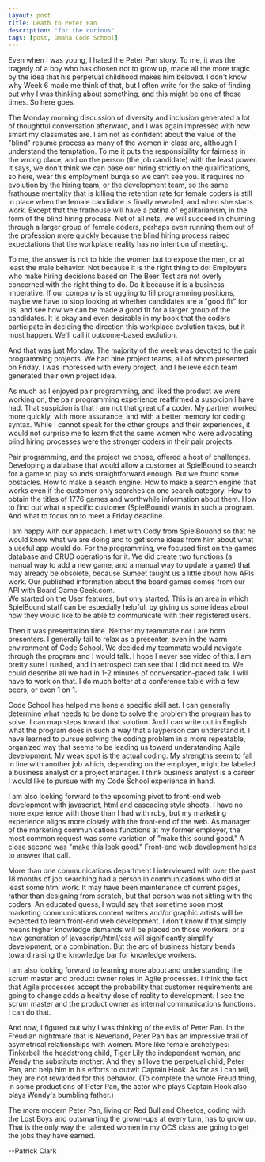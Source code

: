 ```yaml
---
layout: post
title: Death to Peter Pan 
description: "for the curious"
tags: [post, Omaha Code School]
---
```


Even when I was young, I hated the Peter Pan story. To me, it was the tragedy of a boy who has chosen not to grow up, made all the more tragic by the idea that his perpetual childhood makes him beloved. I don't know why Week 6 made me think of that, but I often write for the sake of finding out why I was thinking about something, and this might be one of those times. So here goes.

The Monday morning discussion of diversity and inclusion generated a lot of thoughtful conversation afterward, and I was again impressed with how smart my classmates are. I am not as confident about the value of the "blind" resume process as many of the women in class are, although I understand the temptation. To me it puts the responsibility for fairness in the wrong place, and on the person (the job candidate) with the least power. It says, we don't think we can base our hiring strictly on the qualifications, so here, wear this employment burqa so we can't see you. It requires no evolution by the hiring team, or the development team, so the same frathouse mentality that is killing the retention rate for female coders is still in place when the female candidate is finally revealed, and when she starts work. Except that the frathouse will have a patina of egalitarianism, in the form of the blind hiring process. Net of all nets, we will succeed in churning through a larger group of female coders, perhaps even running them out of the profession more quickly because the blind hiring process raised expectations that the workplace reality has no intention of meeting. 

To me, the answer is not to hide the women but to expose the men, or at least the male behavior. Not because it is the right thing to do: Employers who make hiring decisions based on The Beer Test are not overly concerned with the right thing to do. Do it because it is a business imperative. If our company is struggling to fill programming positions, maybe we have to stop looking at whether candidates are a "good fit" for us, and see how we can be made a good fit for a larger group of the candidates. It is okay and even desirable in my book that the coders participate in deciding the direction this workplace evolution takes, but it must happen. We'll call it outcome-based evolution.

And that was just Monday. The majority of the week was devoted to the pair programming projects. We had nine project teams, all of whom presented on Friday. I was impressed with every project, and I believe each team generated their own project idea.

As much as I enjoyed pair programming, and liked the product we were working on, the pair programming experience reaffirmed a suspicion I have had. That suspicion is that I am not that great of a coder. My partner worked more quickly, with more assurance, and with a better memory for coding syntax. While I cannot speak for the other groups and their experiences, it would not surprise me to learn that the same women who were advocating blind hiring processes were the stronger coders in their pair projects.  

Pair programming, and the project we chose, offered a host of challenges. Developing a database that would allow a customer at SpielBound to search for a game to play sounds straightforward enough. But we found some obstacles. How to make a search engine. How to make a search engine that works even if the customer only searches on one search category. How to obtain the titles of 1776 games and worthwhile information about them. How to find out what a specific customer (SpielBound) wants in such a program. And what to focus on to meet a Friday deadline. 

I am happy with our approach. I met with Cody from SpielBouond so that he would know what we are doing and to get some ideas from him about what a useful app would do. For the programming, we focused first on the games database and CRUD operations for it. We did create two functions (a manual way to add a new game, and a manual way to update a game) that may already be obsolete, because Sumeet taught us a little about how APIs work. Our published information about the board games comes from our API with Board Game Geek.com.  
We started on the User features, but only started. This is an area in which SpielBound staff can be especially helpful, by giving us some ideas about how they would like to be able to communicate with their registered users. 

Then it was presentation time. Neither my teammate nor I are born presenters. I generally fail to relax as a presenter, even in the warm environment of Code School. We decided my teammate would navigate through the program and I would talk. I hope I never see video of this. I am pretty sure I rushed, and in retrospect can see that I did not need to. We could describe all we had in 1-2 minutes of conversation-paced talk. I will have to work on that. I do much better at a conference table with a few peers, or even 1 on 1. 

Code School has helped me hone a specific skill set. I can generally determine what needs to be done to solve the problem the program has to solve. I can map steps toward that solution. And I can write out in English what the program does in such a way that a layperson can understand it. I have learned to pursue solving the coding problem in a more repeatable, organized way that seems to be leading us toward understanding Agile development. My weak spot is the actual coding. My strengths seem to fall in line with another job which, depending on the employer, might be labeled a business analyst or a project manager. I think business analyst is a career I would like to pursue with my Code School experience in hand. 

I am also looking forward to the upcoming pivot to front-end web development with javascript, html and cascading style sheets. I have no more experience with those than I had with ruby, but my marketing experience aligns more closely with the front-end of the web. As manager of the marketing communications functions at my former employer, the most common request was some variation of "make this sound good." A close second was "make this look good." Front-end web development helps to answer that call.

More than one communications department I interviewed with over the past 18 months of job searching had a person in communications who did at least some html work. It may have been maintenance of current pages, rather than designing from scratch, but that person was not sitting with the coders. An educated guess, I would say that sometime soon most marketing communications content writers and/or graphic artists will be expected to learn front-end web development. I don't know if that simply means higher knowledge demands will be placed on those workers, or a new generation of javascript/html/css will significantly simplify development, or a combination. But the arc of business history bends toward raising the knowledge bar for knowledge workers. 

I am also looking forward to learning more about and understanding the scrum master and product owner roles in Agile processes. I think the fact that Agile processes accept the probability that customer requirements are going to change adds a healthy dose of reality to development. I see the scrum master and the product owner as internal communications functions. I can do that.

And now, I figured out why I was thinking of the evils of Peter Pan. In the Freudian nightmare that is Neverland, Peter Pan has an impressive trail of asymetrical relationships with women. More like female archetypes: Tinkerbell the headstrong child, Tiger Lily the independent woman, and Wendy the substitute mother. And they all love the perpetual child, Peter Pan, and help him in his efforts to outwit Captain Hook. As far as I can tell, they are not rewarded for this behavior. (To complete the whole Freud thing, in some productions of Peter Pan, the actor who plays Captain Hook also plays Wendy's bumbling father.)  

The more modern Peter Pan, living on Red Bull and Cheetos, coding with the Lost Boys and outsmarting the grown-ups at every turn, has to grow up. That is the only way the talented women in my OCS class are going to get the jobs they have earned.  

--Patrick Clark